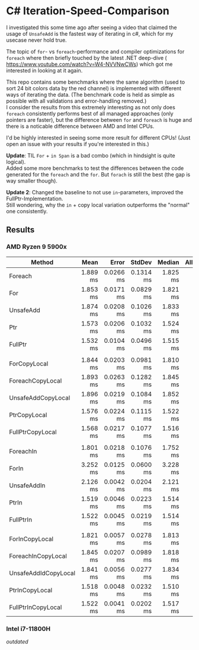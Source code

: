 # C# Iteration-Speed-Comparison

I investigated this some time ago after seeing a video that claimed the usage of `UnsafeAdd` is the fastest way of iterating in c#, which for my usecase never hold true.  

The topic of `for`- vs `foreach`-performance and compiler optimizations for `foreach` where then briefly touched by the latest .NET deep-dive ( https://www.youtube.com/watch?v=W4-NVVNwCWs) which got me interested in looking at it again.   

This repo contains some benchmarks where the same algorithm (used to sort 24 bit colors data by the red channel) is implemented with different ways of iterating the data. (The benchmark code is held as simple as possible with all validations and error-handling removed.)   
I consider the results from this extremely interesting as not only does `foreach` consistently performs best of all managed approaches (only pointers are faster), but the difference between `for` and `foreach` is huge and there is a noticable difference between AMD and Intel CPUs.   

I'd be highly interested in seeing some more result for different CPUs! (Just open an issue with your results if you're interested in this.)

**Update**: TIL `For` + `in Span` is a bad combo (which in hindsight is quite logical).   
Added some more benchmarks to test the differences between the code generated for the `foreach` and the `for`. But `forach` is still the best (the gap is way smaller though).

**Update 2**: Changed the baseline to not use `in`-parameters, improved the FullPtr-Implementation.   
Still wondering, why the `in` + copy local variation outperforms the "normal" one consistently.

## Results

### AMD Ryzen 9 5900x

| Method               | Mean     | Error     | StdDev    | Median   | Allocated |
|--------------------- |---------:|----------:|----------:|---------:|----------:|
| Foreach              | 1.889 ms | 0.0266 ms | 0.1314 ms | 1.825 ms |     400 B |
| For                  | 1.853 ms | 0.0171 ms | 0.0829 ms | 1.821 ms |     736 B |
| UnsafeAdd            | 1.874 ms | 0.0208 ms | 0.1026 ms | 1.833 ms |     736 B |
| Ptr                  | 1.573 ms | 0.0206 ms | 0.1032 ms | 1.524 ms |     736 B |
| FullPtr              | 1.532 ms | 0.0104 ms | 0.0496 ms | 1.515 ms |     736 B |
|                      |          |           |           |          |           |
| ForCopyLocal         | 1.844 ms | 0.0203 ms | 0.0981 ms | 1.810 ms |     736 B |
| ForeachCopyLocal     | 1.893 ms | 0.0263 ms | 0.1282 ms | 1.845 ms |     736 B |
| UnsafeAddCopyLocal   | 1.896 ms | 0.0219 ms | 0.1084 ms | 1.852 ms |     736 B |
| PtrCopyLocal         | 1.576 ms | 0.0224 ms | 0.1115 ms | 1.522 ms |     736 B |
| FullPtrCopyLocal     | 1.568 ms | 0.0217 ms | 0.1077 ms | 1.516 ms |     736 B |
|                      |          |           |           |          |           |
| ForeachIn            | 1.801 ms | 0.0218 ms | 0.1076 ms | 1.752 ms |     736 B |
| ForIn                | 3.252 ms | 0.0125 ms | 0.0600 ms | 3.228 ms |     736 B |
| UnsafeAddIn          | 2.126 ms | 0.0042 ms | 0.0204 ms | 2.121 ms |     736 B |
| PtrIn                | 1.519 ms | 0.0046 ms | 0.0223 ms | 1.514 ms |     736 B |
| FullPtrIn            | 1.522 ms | 0.0045 ms | 0.0219 ms | 1.514 ms |     736 B |
|                      |          |           |           |          |           |
| ForInCopyLocal       | 1.821 ms | 0.0057 ms | 0.0278 ms | 1.813 ms |     736 B |
| ForeachInCopyLocal   | 1.845 ms | 0.0207 ms | 0.0989 ms | 1.818 ms |     736 B |
| UnsafeAddIdCopyLocal | 1.841 ms | 0.0056 ms | 0.0277 ms | 1.834 ms |     736 B |
| PtrInCopyLocal       | 1.518 ms | 0.0048 ms | 0.0232 ms | 1.510 ms |     736 B |
| FullPtrInCopyLocal   | 1.522 ms | 0.0041 ms | 0.0202 ms | 1.517 ms |     736 B |




### Intel i7-11800H

*outdated*